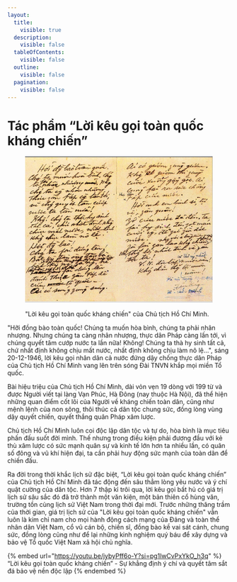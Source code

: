 ```yaml
---
layout:
  title:
    visible: true
  description:
    visible: false
  tableOfContents:
    visible: false
  outline:
    visible: false
  pagination:
    visible: false
---
```


# Tác phẩm “Lời kêu gọi toàn quốc kháng chiến”

<figure><img src=".gitbook/assets/LoiKeuGoiToanQuocKhangChien.jpg" alt=""><figcaption><p>"Lời kêu gọi toàn quốc kháng chiến" của Chủ tịch Hồ Chí Minh.</p></figcaption></figure>

"Hỡi đồng bào toàn quốc! Chúng ta muốn hòa bình, chúng ta phải nhân nhượng. Nhưng chúng ta càng nhân nhượng, thực dân Pháp càng lấn tới, vì chúng quyết tâm cướp nước ta lần nữa! Không! Chúng ta thà hy sinh tất cả, chứ nhất định không chịu mất nước, nhất định không chịu làm nô lệ...", sáng 20-12-1946, lời kêu gọi nhân dân cả nước đứng dậy chống thực dân Pháp của Chủ tịch Hồ Chí Minh vang lên trên sóng Đài TNVN khắp mọi miền Tổ quốc.

Bài hiệu triệu của Chủ tịch Hồ Chí Minh, dài vỏn vẹn 19 dòng với 199 từ và được Người viết tại làng Vạn Phúc, Hà Đông (nay thuộc Hà Nội), đã thể hiện những quan điểm cốt lõi của Người về kháng chiến toàn dân, cũng như mệnh lệnh của non sông, thôi thúc cả dân tộc chung sức, đồng lòng vùng dậy quyết chiến, quyết thắng quân Pháp xâm lược.

Chủ tịch Hồ Chí Minh luôn coi độc lập dân tộc và tự do, hòa bình là mục tiêu phấn đấu suốt đời mình. Thế nhưng trong điều kiện phải đương đầu với kẻ thù xâm lược có sức mạnh quân sự và kinh tế lớn hơn ta nhiều lần, có quân số đông và vũ khí hiện đại, ta cần phải huy động sức mạnh của toàn dân để chiến đấu.

Ra đời trong thời khắc lịch sử đặc biệt, “Lời kêu gọi toàn quốc kháng chiến” của Chủ tịch Hồ Chí Minh đã tác động đến sâu thẳm lòng yêu nước và ý chí quật cường của dân tộc. Hơn 7 thập kỉ trôi qua, lời kêu gọi bất hủ có giá trị lịch sử sâu sắc đó đã trở thành một văn kiện, một bản thiên cổ hùng văn, trường tồn cùng lịch sử Việt Nam trong thời đại mới. Trước những thăng trầm của thời gian, giá trị lịch sử của "Lời kêu gọi toàn quốc kháng chiến" vẫn luôn là kim chỉ nam cho mọi hành động cách mạng của Đảng và toàn thể nhân dân Việt Nam, cổ vũ cán bộ, chiến sĩ, đồng bào kề vai sát cánh, chung sức, đồng lòng cũng như để lại những kinh nghiệm quý báu để xây dựng và bảo vệ Tổ quốc Việt Nam xã hội chủ nghĩa.

{% embed url="https://youtu.be/jybyPff6o-Y?si=pg1lwCvPxYkO_h3q" %}
“Lời kêu gọi toàn quốc kháng chiến” - Sự khẳng định ý chí và quyết tâm sắt đá bảo vệ nền độc lập
{% endembed %}
